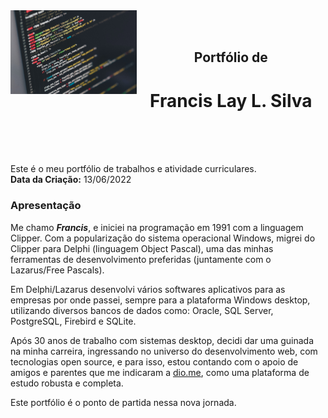 <hmtl>
    <img 
      align="left"
      width="40%"
      height="30%"
      src=".images/imagem-capa.jpg"
    >
    <br><br>
    <h2 align="center">Portfólio de</h2>
    <h1 align="center">Francis Lay L. Silva</h1>
    <br><br><br>
    <p>Este é o meu portfólio de trabalhos e atividade curriculares.<br>
    <b>Data da Criação:</b> 13/06/2022</p> 
    <h3>Apresentação</h3>
    <p>Me chamo <i><b>Francis</b></i>, e iniciei na programação em 1991 com a linguagem Clipper. Com a popularização do sistema operacional Windows, migrei do Clipper para Delphi (linguagem Object Pascal), uma das minhas ferramentas de desenvolvimento preferidas (juntamente com o Lazarus/Free Pascals).</p>
    <p>Em Delphi/Lazarus desenvolvi vários softwares aplicativos para as empresas por onde passei, sempre para a plataforma Windows desktop, utilizando diversos bancos de dados como: Oracle, SQL Server, PostgreSQL, Firebird e SQLite.</p>
    <p>Após 30 anos de trabalho com sistemas desktop, decidi dar uma guinada na minha carreira, ingressando no universo do desenvolvimento web, com tecnologias open source, e para isso, estou contando com o apoio de amigos e parentes que me indicaram a <a href="https://web.dio.me/home" target="_blank">dio.me</a>, como uma plataforma de estudo robusta e completa.</p>
    <p>Este portfólio é o ponto de partida nessa nova jornada.</p>
</html>